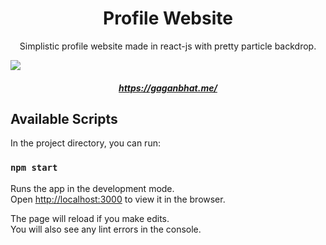 <h1 align="center" >Profile Website</h1>

<p align="center">Simplistic profile website made in react-js with pretty particle backdrop.</p>

![](https://user-images.githubusercontent.com/25236969/84832303-a269a380-aff2-11ea-82eb-46cef3f39442.png)

<a><h5 align="center">https://gaganbhat.me/</h5></a>

## Available Scripts

In the project directory, you can run:

### `npm start`

Runs the app in the development mode.<br />
Open [http://localhost:3000](http://localhost:3000) to view it in the browser.

The page will reload if you make edits.<br />
You will also see any lint errors in the console.
